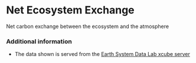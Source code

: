 # Net Ecosystem Exchange

Net carbon exchange between the ecosystem and the atmosphere


### Additional information

- The data shown is served from the [Earth System Data Lab xcube server](https://viewer.earthsystemdatalab.net/)
